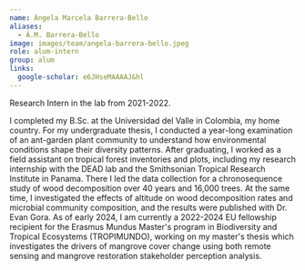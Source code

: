 ```yaml
---
name: Ángela Marcela Barrera-Bello
aliases:
  - Á.M. Barrera-Bello
image: images/team/angela-barrera-bello.jpeg
role: alum-intern
group: alum
links:
  google-scholar: e6JHseMAAAAJ&hl
---
```


Research Intern in the lab from 2021-2022. 

I completed my B.Sc. at the Universidad del Valle in Colombia, my home country. For my undergraduate thesis, I conducted a year-long examination of an ant-garden plant community to understand how environmental conditions shape their diversity patterns. After graduating, I worked as a field assistant on tropical forest inventories and plots, including my research internship with the DEAD lab and the Smithsonian Tropical Research Institute in Panama. There I led the data collection for a chronosequence study of wood decomposition over 40 years and 16,000 trees. At the same time, I investigated the effects of altitude on wood decomposition rates and microbial community composition, and the results were published with Dr. Evan Gora. As of early 2024, I am currently a 2022-2024 EU fellowship recipient for the Erasmus Mundus Master's program in Biodiversity and Tropical Ecosystems (TROPIMUNDO), working on my master's thesis which investigates the drivers of mangrove cover change using both remote sensing and mangrove restoration stakeholder perception analysis.